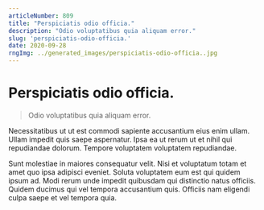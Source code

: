 ```yaml
---
articleNumber: 809
title: "Perspiciatis odio officia."
description: "Odio voluptatibus quia aliquam error."
slug: 'perspiciatis-odio-officia.'
date: 2020-09-28
rngImg: ../generated_images/perspiciatis-odio-officia..jpg
---
```


# Perspiciatis odio officia.

> Odio voluptatibus quia aliquam error.

Necessitatibus ut ut est commodi sapiente accusantium eius enim ullam. Ullam impedit quis saepe aspernatur. Ipsa ea ut rerum ut et nihil qui repudiandae dolorum. Tempore voluptatem voluptatem repudiandae.
 Sunt molestiae in maiores consequatur velit. Nisi et voluptatum totam et amet quo ipsa adipisci eveniet. Soluta voluptatem eum est qui quidem ipsum ad. Modi rerum unde impedit quibusdam qui distinctio natus officiis. Quidem ducimus qui vel tempora accusantium quis. Officiis nam eligendi culpa saepe et vel tempora quia.
